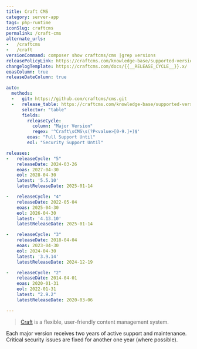 ```yaml
---
title: Craft CMS
category: server-app
tags: php-runtime
iconSlug: craftcms
permalink: /craft-cms
alternate_urls:
-   /craftcms
-   /craft
versionCommand: composer show craftcms/cms |grep versions
releasePolicyLink: https://craftcms.com/knowledge-base/supported-versions
changelogTemplate: https://craftcms.com/docs/{{__RELEASE_CYCLE__}}.x/
eoasColumn: true
releaseDateColumn: true

auto:
  methods:
  -   git: https://github.com/craftcms/cms.git
  -   release_table: https://craftcms.com/knowledge-base/supported-versions
      selector: "table"
      fields:
        releaseCycle:
          column: "Major Version"
          regex: '^Craft\sCMS\s(?P<value>[0-9.]+)$'
        eoas: "Full Support Until"
        eol: "Security Support Until"

releases:
-   releaseCycle: "5"
    releaseDate: 2024-03-26
    eoas: 2027-04-30
    eol: 2028-04-30
    latest: '5.5.10'
    latestReleaseDate: 2025-01-14

-   releaseCycle: "4"
    releaseDate: 2022-05-04
    eoas: 2025-04-30
    eol: 2026-04-30
    latest: '4.13.10'
    latestReleaseDate: 2025-01-14

-   releaseCycle: "3"
    releaseDate: 2018-04-04
    eoas: 2023-04-30
    eol: 2024-04-30
    latest: '3.9.14'
    latestReleaseDate: 2024-12-19

-   releaseCycle: "2"
    releaseDate: 2014-04-01
    eoas: 2020-01-31
    eol: 2022-01-31
    latest: "2.9.2"
    latestReleaseDate: 2020-03-06

---
```


> [Craft](https://craftcms.com/) is a flexible, user-friendly content management system.

Each major version receives two years of active support and maintenance. Critical security issues
are fixed for another one year (where possible).
